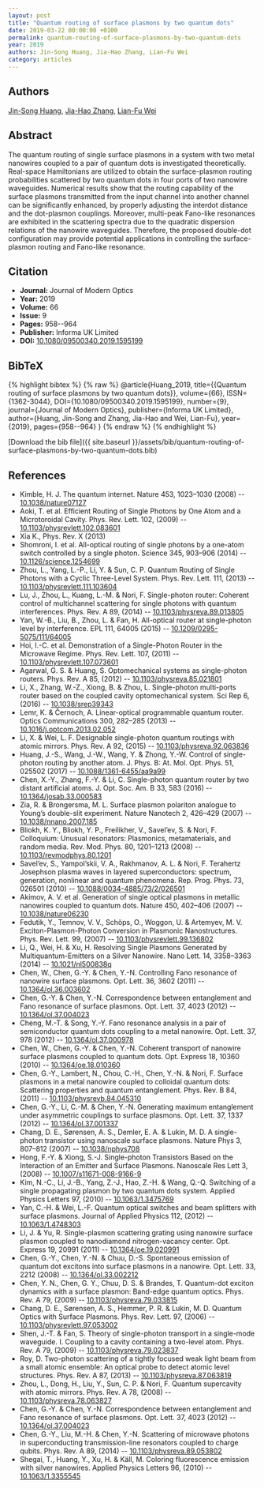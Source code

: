 ```yaml
---
layout: post
title: "Quantum routing of surface plasmons by two quantum dots"
date: 2019-03-22 00:00:00 +0100
permalink: quantum-routing-of-surface-plasmons-by-two-quantum-dots
year: 2019
authors: Jin-Song Huang, Jia-Hao Zhang, Lian-Fu Wei
category: articles
---
```

 
## Authors
[Jin-Song Huang](authors/jin-song-huang), [Jia-Hao Zhang](authors/jia-hao-zhang), [Lian-Fu Wei](authors/lian-fu-wei)
 
## Abstract
 The quantum routing of single surface plasmons in a system with two metal nanowires coupled to a pair of quantum dots is investigated theoretically. Real-space Hamiltonians are utilized to obtain the surface-plasmon routing probabilities scattered by two quantum dots in four ports of two nanowire waveguides. Numerical results show that the routing capability of the surface plasmons transmitted from the input channel into another channel can be significantly enhanced, by properly adjusting the interdot distance and the dot-plasmon couplings. Moreover, multi-peak Fano-like resonances are exhibited in the scattering spectra due to the quadratic dispersion relations of the nanowire waveguides. Therefore, the proposed double-dot configuration may provide potential applications in controlling the surface-plasmon routing and Fano-like resonance.
 
## Citation
- **Journal:** Journal of Modern Optics
- **Year:** 2019
- **Volume:** 66
- **Issue:** 9
- **Pages:** 958--964
- **Publisher:** Informa UK Limited
- **DOI:** [10.1080/09500340.2019.1595199](https://doi.org/10.1080/09500340.2019.1595199)
 
## BibTeX
{% highlight bibtex %}
{% raw %}
@article{Huang_2019,
  title={{Quantum routing of surface plasmons by two quantum dots}},
  volume={66},
  ISSN={1362-3044},
  DOI={10.1080/09500340.2019.1595199},
  number={9},
  journal={Journal of Modern Optics},
  publisher={Informa UK Limited},
  author={Huang, Jin-Song and Zhang, Jia-Hao and Wei, Lian-Fu},
  year={2019},
  pages={958--964}
}
{% endraw %}
{% endhighlight %}
 
[Download the bib file]({{ site.baseurl }}/assets/bib/quantum-routing-of-surface-plasmons-by-two-quantum-dots.bib)
 
## References
- Kimble, H. J. The quantum internet. Nature 453, 1023–1030 (2008) -- [10.1038/nature07127](https://doi.org/10.1038/nature07127)
- Aoki, T. et al. Efficient Routing of Single Photons by One Atom and a Microtoroidal Cavity. Phys. Rev. Lett. 102, (2009) -- [10.1103/physrevlett.102.083601](https://doi.org/10.1103/physrevlett.102.083601)
- Xia K., Phys. Rev. X (2013)
- Shomroni, I. et al. All-optical routing of single photons by a one-atom switch controlled by a single photon. Science 345, 903–906 (2014) -- [10.1126/science.1254699](https://doi.org/10.1126/science.1254699)
- Zhou, L., Yang, L.-P., Li, Y. & Sun, C. P. Quantum Routing of Single Photons with a Cyclic Three-Level System. Phys. Rev. Lett. 111, (2013) -- [10.1103/physrevlett.111.103604](https://doi.org/10.1103/physrevlett.111.103604)
- Lu, J., Zhou, L., Kuang, L.-M. & Nori, F. Single-photon router: Coherent control of multichannel scattering for single photons with quantum interferences. Phys. Rev. A 89, (2014) -- [10.1103/physreva.89.013805](https://doi.org/10.1103/physreva.89.013805)
- Yan, W.-B., Liu, B., Zhou, L. & Fan, H. All-optical router at single-photon level by interference. EPL 111, 64005 (2015) -- [10.1209/0295-5075/111/64005](https://doi.org/10.1209/0295-5075/111/64005)
- Hoi, I.-C. et al. Demonstration of a Single-Photon Router in the Microwave Regime. Phys. Rev. Lett. 107, (2011) -- [10.1103/physrevlett.107.073601](https://doi.org/10.1103/physrevlett.107.073601)
- Agarwal, G. S. & Huang, S. Optomechanical systems as single-photon routers. Phys. Rev. A 85, (2012) -- [10.1103/physreva.85.021801](https://doi.org/10.1103/physreva.85.021801)
- Li, X., Zhang, W.-Z., Xiong, B. & Zhou, L. Single-photon multi-ports router based on the coupled cavity optomechanical system. Sci Rep 6, (2016) -- [10.1038/srep39343](https://doi.org/10.1038/srep39343)
- Lemr, K. & Černoch, A. Linear-optical programmable quantum router. Optics Communications 300, 282–285 (2013) -- [10.1016/j.optcom.2013.02.052](https://doi.org/10.1016/j.optcom.2013.02.052)
- Li, X. & Wei, L. F. Designable single-photon quantum routings with atomic mirrors. Phys. Rev. A 92, (2015) -- [10.1103/physreva.92.063836](https://doi.org/10.1103/physreva.92.063836)
- Huang, J.-S., Wang, J.-W., Wang, Y. & Zhong, Y.-W. Control of single-photon routing by another atom. J. Phys. B: At. Mol. Opt. Phys. 51, 025502 (2017) -- [10.1088/1361-6455/aa9a99](https://doi.org/10.1088/1361-6455/aa9a99)
- Chen, X.-Y., Zhang, F.-Y. & Li, C. Single-photon quantum router by two distant artificial atoms. J. Opt. Soc. Am. B 33, 583 (2016) -- [10.1364/josab.33.000583](https://doi.org/10.1364/josab.33.000583)
- Zia, R. & Brongersma, M. L. Surface plasmon polariton analogue to Young’s double-slit experiment. Nature Nanotech 2, 426–429 (2007) -- [10.1038/nnano.2007.185](https://doi.org/10.1038/nnano.2007.185)
- Bliokh, K. Y., Bliokh, Y. P., Freilikher, V., Savel’ev, S. & Nori, F. Colloquium: Unusual resonators: Plasmonics, metamaterials, and random media. Rev. Mod. Phys. 80, 1201–1213 (2008) -- [10.1103/revmodphys.80.1201](https://doi.org/10.1103/revmodphys.80.1201)
- Savel’ev, S., Yampol’skii, V. A., Rakhmanov, A. L. & Nori, F. Terahertz Josephson plasma waves in layered superconductors: spectrum, generation, nonlinear and quantum phenomena. Rep. Prog. Phys. 73, 026501 (2010) -- [10.1088/0034-4885/73/2/026501](https://doi.org/10.1088/0034-4885/73/2/026501)
- Akimov, A. V. et al. Generation of single optical plasmons in metallic nanowires coupled to quantum dots. Nature 450, 402–406 (2007) -- [10.1038/nature06230](https://doi.org/10.1038/nature06230)
- Fedutik, Y., Temnov, V. V., Schöps, O., Woggon, U. & Artemyev, M. V. Exciton-Plasmon-Photon Conversion in Plasmonic Nanostructures. Phys. Rev. Lett. 99, (2007) -- [10.1103/physrevlett.99.136802](https://doi.org/10.1103/physrevlett.99.136802)
- Li, Q., Wei, H. & Xu, H. Resolving Single Plasmons Generated by Multiquantum-Emitters on a Silver Nanowire. Nano Lett. 14, 3358–3363 (2014) -- [10.1021/nl500838q](https://doi.org/10.1021/nl500838q)
- Chen, W., Chen, G.-Y. & Chen, Y.-N. Controlling Fano resonance of nanowire surface plasmons. Opt. Lett. 36, 3602 (2011) -- [10.1364/ol.36.003602](https://doi.org/10.1364/ol.36.003602)
- Chen, G.-Y. & Chen, Y.-N. Correspondence between entanglement and Fano resonance of surface plasmons. Opt. Lett. 37, 4023 (2012) -- [10.1364/ol.37.004023](https://doi.org/10.1364/ol.37.004023)
- Cheng, M.-T. & Song, Y.-Y. Fano resonance analysis in a pair of semiconductor quantum dots coupling to a metal nanowire. Opt. Lett. 37, 978 (2012) -- [10.1364/ol.37.000978](https://doi.org/10.1364/ol.37.000978)
- Chen, W., Chen, G.-Y. & Chen, Y.-N. Coherent transport of nanowire surface plasmons coupled to quantum dots. Opt. Express 18, 10360 (2010) -- [10.1364/oe.18.010360](https://doi.org/10.1364/oe.18.010360)
- Chen, G.-Y., Lambert, N., Chou, C.-H., Chen, Y.-N. & Nori, F. Surface plasmons in a metal nanowire coupled to colloidal quantum dots: Scattering properties and quantum entanglement. Phys. Rev. B 84, (2011) -- [10.1103/physrevb.84.045310](https://doi.org/10.1103/physrevb.84.045310)
- Chen, G.-Y., Li, C.-M. & Chen, Y.-N. Generating maximum entanglement under asymmetric couplings to surface plasmons. Opt. Lett. 37, 1337 (2012) -- [10.1364/ol.37.001337](https://doi.org/10.1364/ol.37.001337)
- Chang, D. E., Sørensen, A. S., Demler, E. A. & Lukin, M. D. A single-photon transistor using nanoscale surface plasmons. Nature Phys 3, 807–812 (2007) -- [10.1038/nphys708](https://doi.org/10.1038/nphys708)
- Hong, F.-Y. & Xiong, S.-J. Single-photon Transistors Based on the Interaction of an Emitter and Surface Plasmons. Nanoscale Res Lett 3, (2008) -- [10.1007/s11671-008-9166-9](https://doi.org/10.1007/s11671-008-9166-9)
- Kim, N.-C., Li, J.-B., Yang, Z.-J., Hao, Z.-H. & Wang, Q.-Q. Switching of a single propagating plasmon by two quantum dots system. Applied Physics Letters 97, (2010) -- [10.1063/1.3475769](https://doi.org/10.1063/1.3475769)
- Yan, C.-H. & Wei, L.-F. Quantum optical switches and beam splitters with surface plasmons. Journal of Applied Physics 112, (2012) -- [10.1063/1.4748303](https://doi.org/10.1063/1.4748303)
- Li, J. & Yu, R. Single-plasmon scattering grating using nanowire surface plasmon coupled to nanodiamond nitrogen-vacancy center. Opt. Express 19, 20991 (2011) -- [10.1364/oe.19.020991](https://doi.org/10.1364/oe.19.020991)
- Chen, G.-Y., Chen, Y.-N. & Chuu, D.-S. Spontaneous emission of quantum dot excitons into surface plasmons in a nanowire. Opt. Lett. 33, 2212 (2008) -- [10.1364/ol.33.002212](https://doi.org/10.1364/ol.33.002212)
- Chen, Y. N., Chen, G. Y., Chuu, D. S. & Brandes, T. Quantum-dot exciton dynamics with a surface plasmon: Band-edge quantum optics. Phys. Rev. A 79, (2009) -- [10.1103/physreva.79.033815](https://doi.org/10.1103/physreva.79.033815)
- Chang, D. E., Sørensen, A. S., Hemmer, P. R. & Lukin, M. D. Quantum Optics with Surface Plasmons. Phys. Rev. Lett. 97, (2006) -- [10.1103/physrevlett.97.053002](https://doi.org/10.1103/physrevlett.97.053002)
- Shen, J.-T. & Fan, S. Theory of single-photon transport in a single-mode waveguide. I. Coupling to a cavity containing a two-level atom. Phys. Rev. A 79, (2009) -- [10.1103/physreva.79.023837](https://doi.org/10.1103/physreva.79.023837)
- Roy, D. Two-photon scattering of a tightly focused weak light beam from a small atomic ensemble: An optical probe to detect atomic level structures. Phys. Rev. A 87, (2013) -- [10.1103/physreva.87.063819](https://doi.org/10.1103/physreva.87.063819)
- Zhou, L., Dong, H., Liu, Y., Sun, C. P. & Nori, F. Quantum supercavity with atomic mirrors. Phys. Rev. A 78, (2008) -- [10.1103/physreva.78.063827](https://doi.org/10.1103/physreva.78.063827)
- Chen, G.-Y. & Chen, Y.-N. Correspondence between entanglement and Fano resonance of surface plasmons. Opt. Lett. 37, 4023 (2012) -- [10.1364/ol.37.004023](https://doi.org/10.1364/ol.37.004023)
- Chen, G.-Y., Liu, M.-H. & Chen, Y.-N. Scattering of microwave photons in superconducting transmission-line resonators coupled to charge qubits. Phys. Rev. A 89, (2014) -- [10.1103/physreva.89.053802](https://doi.org/10.1103/physreva.89.053802)
- Shegai, T., Huang, Y., Xu, H. & Käll, M. Coloring fluorescence emission with silver nanowires. Applied Physics Letters 96, (2010) -- [10.1063/1.3355545](https://doi.org/10.1063/1.3355545)

